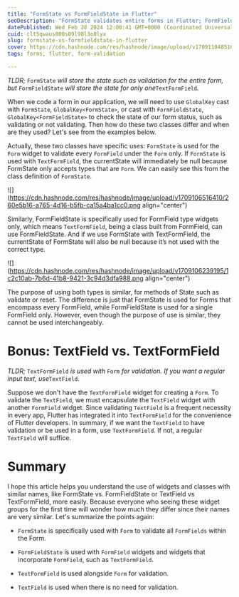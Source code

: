```yaml
---
title: "FormState vs FormFieldState in Flutter"
seoDescription: "FormState validates entire forms in Flutter; FormFieldState targets individual fields"
datePublished: Wed Feb 28 2024 12:00:41 GMT+0000 (Coordinated Universal Time)
cuid: clt5qwaus000s09l98l3o0lyx
slug: formstate-vs-formfieldstate-in-flutter
cover: https://cdn.hashnode.com/res/hashnode/image/upload/v1709110485164/b4ed22f4-be0d-4b93-90a7-c61e7a6883d4.webp
tags: forms, flutter, form-validation

---
```


*TLDR;* `FormState` *will store the state such as validation for the entire form, but* `FormFieldState` *will store the state for only one*`TextFormField`*.*

When we code a form in our application, we will need to use `GlobalKey` cast with `FormState`, `GlobalKey<FormState>`, or cast with `FormFieldState`, `GlobalKey<FormFieldState>` to check the state of our form status, such as validating or not validating. Then how do these two classes differ and when are they used? Let's see from the examples below.

Actually, these two classes have specific uses: `FormState` is used for the `Form` widget to validate every `FormField` under the `Form` only. If `FormState` is used with `TextFormField`, the currentState will immediately be null because FormState only accepts types that are `Form`. We can easily see this from the class definition of `FormState`.

![](https://cdn.hashnode.com/res/hashnode/image/upload/v1709106516410/260e5b16-a765-4d16-b5fb-ca15a4ba1cc0.png align="center")

Similarly, FormFieldState is specifically used for FormField type widgets only, which means `TextFormField`, being a class built from FormField, can use FormFieldState. And if we use FormState with TextFormField, the currentState of FormState will also be null because it’s not used with the correct type.

![](https://cdn.hashnode.com/res/hashnode/image/upload/v1709106239195/1c2c10ab-7b6d-41b8-9421-3c94d3dfa988.png align="center")

The purpose of using both types is similar, for methods of State such as validate or reset. The difference is just that FormState is used for Forms that encompass every FormField, while FormFieldState is used for a single FormField only. However, even though the purpose of use is similar, they cannot be used interchangeably.

# Bonus: TextField vs. TextFormField

*TLDR;* `TextFormField` *is used with* `Form` *for validation. If you want a regular input text, use*`TextField`*.*

Suppose we don't have the `TextFormField` widget for creating a `Form`. To validate the `TextField`, we must encapsulate the `TextField` widget with another `FormField` widget. Since validating `TextField` is a frequent necessity in every app, Flutter has integrated it into `TextFormField` for the convenience of Flutter developers. In summary, if we want the `TextField` to have validation or be used in a form, use `TextFormField`. If not, a regular `TextField` will suffice.

# Summary

I hope this article helps you understand the use of widgets and classes with similar names, like FormState vs. FormFieldState or TextField vs TextFormField, more easily. Because everyone who seeing these widget groups for the first time will wonder how much they differ since their names are very similar. Let's summarize the points again:

* `FormState` is specifically used with `Form` to validate all `FormFields` within the Form.
    
* `FormFieldState` is used with `FormField` widgets and widgets that incorporate `FormField`, such as `TextFormField`.
    
* `TextFormField` is used alongside `Form` for validation.
    
* `TextField` is used when there is no need for validation.